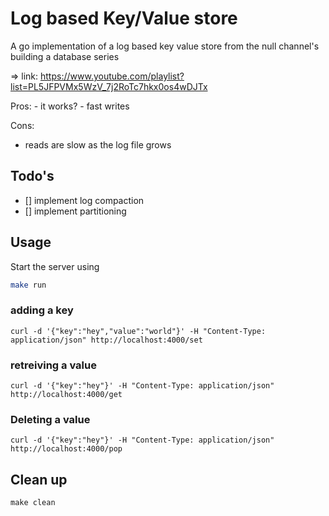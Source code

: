 # Log based Key/Value store 

A go implementation of a log based key value store from the null channel's building a database series 

=> link: https://www.youtube.com/playlist?list=PL5JFPVMx5WzV_7j2RoTc7hkx0os4wDJTx


Pros: 
    - it works?
    - fast writes 

Cons:
   - reads are slow as the log file grows 


## Todo's

 - [] implement log compaction
 - [] implement partitioning 



## Usage 

Start the server using 

```bash
make run
``` 


### adding a key 

```shell
curl -d '{"key":"hey","value":"world"}' -H "Content-Type: application/json" http://localhost:4000/set
```

### retreiving a value 

```shell
curl -d '{"key":"hey"}' -H "Content-Type: application/json" http://localhost:4000/get  
```

### Deleting a value 
```shell
curl -d '{"key":"hey"}' -H "Content-Type: application/json" http://localhost:4000/pop 
```

## Clean up 

`make clean`
 